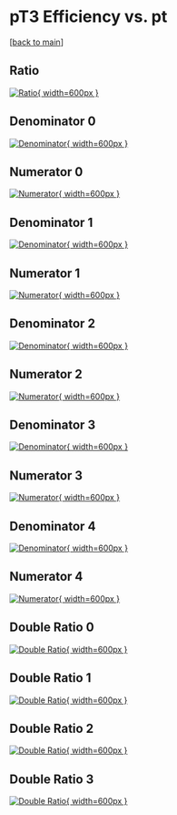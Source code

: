 # pT3 Efficiency vs. pt

[[back to main](./)]



## Ratio

[![Ratio](../mtv/var/pT3_xtr_11_-1_eff_pt.png){ width=600px }](../mtv/var/pT3_xtr_11_-1_eff_pt.pdf)

## Denominator 0

[![Denominator](../mtv/den/pT3_xtr_11_-1_eff_pt_den0.png){ width=600px }](../mtv/den/pT3_xtr_11_-1_eff_pt_den0.pdf)

## Numerator 0

[![Numerator](../mtv/num/pT3_xtr_11_-1_eff_pt_num0.png){ width=600px }](../mtv/num/pT3_xtr_11_-1_eff_pt_num0.pdf)

## Denominator 1

[![Denominator](../mtv/den/pT3_xtr_11_-1_eff_pt_den1.png){ width=600px }](../mtv/den/pT3_xtr_11_-1_eff_pt_den1.pdf)

## Numerator 1

[![Numerator](../mtv/num/pT3_xtr_11_-1_eff_pt_num1.png){ width=600px }](../mtv/num/pT3_xtr_11_-1_eff_pt_num1.pdf)

## Denominator 2

[![Denominator](../mtv/den/pT3_xtr_11_-1_eff_pt_den2.png){ width=600px }](../mtv/den/pT3_xtr_11_-1_eff_pt_den2.pdf)

## Numerator 2

[![Numerator](../mtv/num/pT3_xtr_11_-1_eff_pt_num2.png){ width=600px }](../mtv/num/pT3_xtr_11_-1_eff_pt_num2.pdf)

## Denominator 3

[![Denominator](../mtv/den/pT3_xtr_11_-1_eff_pt_den3.png){ width=600px }](../mtv/den/pT3_xtr_11_-1_eff_pt_den3.pdf)

## Numerator 3

[![Numerator](../mtv/num/pT3_xtr_11_-1_eff_pt_num3.png){ width=600px }](../mtv/num/pT3_xtr_11_-1_eff_pt_num3.pdf)

## Denominator 4

[![Denominator](../mtv/den/pT3_xtr_11_-1_eff_pt_den4.png){ width=600px }](../mtv/den/pT3_xtr_11_-1_eff_pt_den4.pdf)

## Numerator 4

[![Numerator](../mtv/num/pT3_xtr_11_-1_eff_pt_num4.png){ width=600px }](../mtv/num/pT3_xtr_11_-1_eff_pt_num4.pdf)

## Double Ratio 0

[![Double Ratio](../mtv/ratio/pT3_xtr_11_-1_eff_pt_ratio0.png){ width=600px }](../mtv/ratio/pT3_xtr_11_-1_eff_pt_ratio0.pdf)

## Double Ratio 1

[![Double Ratio](../mtv/ratio/pT3_xtr_11_-1_eff_pt_ratio1.png){ width=600px }](../mtv/ratio/pT3_xtr_11_-1_eff_pt_ratio1.pdf)

## Double Ratio 2

[![Double Ratio](../mtv/ratio/pT3_xtr_11_-1_eff_pt_ratio2.png){ width=600px }](../mtv/ratio/pT3_xtr_11_-1_eff_pt_ratio2.pdf)

## Double Ratio 3

[![Double Ratio](../mtv/ratio/pT3_xtr_11_-1_eff_pt_ratio3.png){ width=600px }](../mtv/ratio/pT3_xtr_11_-1_eff_pt_ratio3.pdf)

